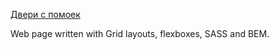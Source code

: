 [Двери с помоек]([https://www.google.com](https://alyonafuria.github.io/MCS-Grid_dveri_s_pomoek))

Web page written with Grid layouts, flexboxes, SASS and BEM.
